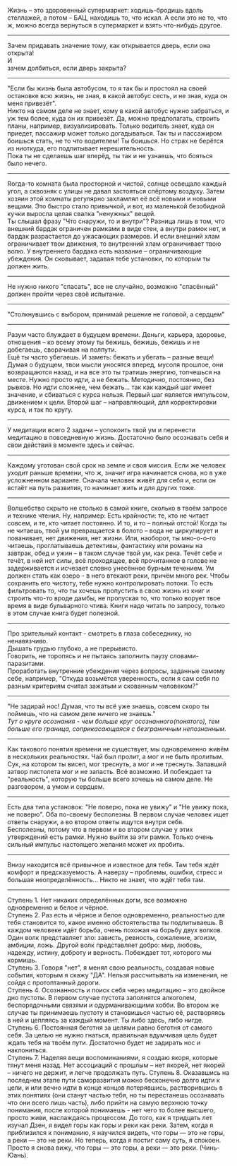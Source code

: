 Жизнь – это здоровенный супермаркет: ходишь-бродишь вдоль стеллажей, а потом – БАЦ, находишь то, что искал. А если это не то, что ж, можно всегда вернуться в супермаркет и взять что-нибудь другое.

---

Зачем придавать значение тому, как открывается дверь, если она открыта!  
И  
зачем долбиться, если дверь закрыта?

---

"Если бы жизнь была автобусом, то я так бы и простоял на своей остановке всю жизнь, не зная, в какой автобус сесть, и не зная, куда он меня привезёт".  
Никто на самом деле не знает, кому в какой автобус нужно забраться, и уж тем более, куда он их привезёт. Да, можно предполагать, строить планы, например, визуализировать. Только водитель знает, куда он приедет, пассажир может только догадываться. Так ты и пассажиром боишься стать, не то что водителем! Ты боишься. Но страх не берётся из ниоткуда, его подпитывает нерешительность.  
Пока ты не сделаешь шаг вперёд, ты так и не узнаешь, что бояться было нечего.

---

Rогда-то комната была просторной и чистой, солнце освещало каждый угол, а сквозняк с улицы не давал застояться спёртому воздуху. Затем хозяин этой комнаты регулярно захламлял её всё новыми и новыми вещами. Это быстро стало привычкой, и вот, из маленькой безобидной кучки выросла целая свалка "ненужных" вещей.  
Ты слышал фразу "Что снаружи, то и внутри"? Разница лишь в том, что внешний бардак ограничен рамками в виде стен, а внутри рамок нет, и бардак разрастается до ужасающих размеров. И если внешний хлам ограничивает твои движения, то внутренний хлам ограничивает твою волю. У внутреннего бардака есть название – ограничивающие убеждения. Он сковывает, задавая тебе установки, по которым ты должен жить.

---

Не нужно никого "спасать", все не случайно, возможно "спасённый" должен пройти через своё испытание.

---

"Столкнувшись с выбором, принимай решение не головой, а сердцем"

---

Разум часто блуждает в будущем времени. Деньги, карьера, здоровье, отношения – ко всему этому ты бежишь, бежишь, бежишь и не добегаешь, сворачивая на полпути.  
Ещё ты часто убегаешь. И заметь: бежать и убегать – разные вещи!  
Думая о будущем, твои мысли уносятся вперед, мусоля прошлое, они возвращаются назад, и на все это ты тратишь энергию, топчешься на месте. Нужно просто идти, а не бежать. Методично, постоянно, без рывков. Но идти сложнее, чем бежать... так как каждый шаг имеет значение, и сбиваться с курса нельзя. Первый шаг является импульсом, движением к цели. Второй шаг – направляющий, для корректировки курса, и так по кругу.

---

У медитации всего 2 задачи – успокоить твой ум и перенести медитацию в повседневную жизнь. Достаточно было осознавать себя и свои действия в моменте здесь и сейчас.

---

Каждому уготован свой срок на земле и своя миссия. Если же человек уходит раньше времени, что ж, значит игра начинается снова, но в уже усложненном варианте. Сначала человек живёт для себя и, если он встаёт на путь развития, то начинает жить и для других тоже.

---

Волшебство скрыто не столько в самой книге, сколько в твоём запросе и технике чтения. Ну, например: Есть крайности: те, кто не читает совсем, и те, кто читает постоянно. И то, и то – полный отстой! Когда ты не читаешь, твой ум превращается в болото – вода не циркулирует и пованивает, нет движения, нет жизни. Или, наоборот, ты мно-о-о-го читаешь, проглатываешь детективы, фантастику или романы на завтрак, обед и ужин – в таком случае твой ум, как река. Течёт себе и течёт, в ней нет силы, всё проходящее, всё прочитанное в голове не задерживается и исчезает словно унесённое бурным течением. Ум должен стать как озеро - в него втекают реки, причём много рек. Чтобы сохранить его чистоту, тебе нужно контролировать потоки. То есть фильтровать то, что ты хочешь пропустить в свою жизнь из книг и строить что-то вроде дамбы, не пропуская то, что только ворует твое время в виде бульварного чтива. Книги надо читать по запросу, только в этом случае книга будет полезной.

---

Про зрительный контакт - смотреть в глаза собеседнику, но ненавязчиво.  
Дышать грудью глубоко, а не прерывисто.  
Говорить, не торопясь и не пытаясь заполнить паузу словами-паразитами.  
Проработать внутренние убеждения через вопросы, заданные самому себе, например, "Откуда возьмётся уверенность, если я сам себя по разным критериям считал зажатым и скованным человеком?"

---

"Не задирай нос! Думая, что ты всё уже знаешь, совсем скоро ты поймешь, что на самом деле ничего не знаешь."  
*Тут о круге осознания - чем больше круг осознанного(понятого), тем больше его граница, соприкасающаяся с безграничным непознанным.*

---

Как такового понятия времени не существует, мы одновременно живём в нескольких реальностях. Чай был пролит, а мог и не быть пролитым. Сук, на котором ты висел, мог треснуть, а мог и не треснуть. Запавший затвор пистолета мог и не запасть. Всё возможно. И побеждает та "реальность", которую ты больше всего хочешь на самом деле. Не разговором, а умом и сердцем.

---

Есть два типа установок: "Не поверю, пока не увижу" и "Не увижу пока, не поверю". Оба по-своему бесполезны. В первом случае человек ищет ответы снаружи, а во втором ответы ищутся внутри себя.  
Бесполезны, потому что в первом и во втором случае у этих утверждений есть рамки. Нужно выйти за эти рамки. Только очень сильный импульс настоящего желания может их пробить.

---

Внизу находится всё привычное и известное для тебя. Там тебя ждёт комфорт и предсказуемость. А наверху – проблемы, ошибки, стресс и большая неопределённость... Никто не знает, что ждёт тебя там.

---

Ступень 1. Нет никаких определённых догм, все возможно одновременно и белое и чёрное.  
Ступень 2. Раз есть и чёрное и белое одновременно, реальностью для тебя становится то, какое именно обстоятельства ты подпитываешь. В каждом человеке идёт борьба, очень похожая на борьбу двух волков. Один волк представляет зло: зависть, ревность, сожаление, эгоизм, амбиции, ложь. Другой волк представляет добро: мир, любовь, надежду, истину, доброту и верность. Побеждает тот, которого мы кормишь.  
Ступень 3. Говоря "нет", я менял свою реальность, создавая новые события, которым я скажу "ДА". Нельзя рассчитывать на изменения, не сойдя с протоптанный дороги.  
Ступень 4. Осознанность и поиск себя через медитацию – это двойное дно пустоты. В первом случае пустота заполнятся алкоголем, беспорядочными связями и одурманивающими хобби. Во втором же случае ты принимаешь пустоту и становишься частью её, растворяясь в ней и цепляясь за каждый момент. Ты либо здесь, либо нигде.  
Ступень 6. Постоянная беготня за целями равно беготня от самого себя. За целью не нужно гнаться, правильная вдумчивая цель будет ждать тебя на твоём пути. Достаточно будет не задирать нос и наклониться.  
Ступень 7. Наделяя вещи воспоминаниями, я создаю якоря, которые тянут меня назад. Нет ассоциаций с прошлым – нет якорей, нет якорей – ничего не держит, и легче продолжать путь.
Ступень 8. Оказавшись на последнем этапе пути саморазвития можно бесконечно долго идти к цели, и или вечно идти в конце концов потерявшись, растворившись в этих понятиях (они станут частью тебя, но ты перестанешь осознавать что они всего лишь часть), либо прийти на самую верхнюю точку понимания, после которой понимаешь - нет чего то более высшего, просто живи, наслаждаясь процессом. До того, как я тридцать лет изучал Дзен, я видел горы как горы и реки как реки. Затем, когда я приблизился к пониманию, я научился видеть, что горы — это не горы, а реки — это не реки. Но теперь, когда я постиг саму суть, я спокоен. Просто я снова вижу, что горы — это горы, а реки — это реки. (Чинь-Юань).